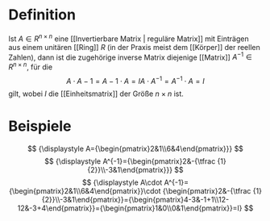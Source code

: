 # Definition
Ist $A\in R^{n\times n}$ eine [[Invertierbare Matrix | reguläre Matrix]] mit Einträgen aus einem unitären [[Ring]] $R$ (in der Praxis meist dem [[Körper]] der reellen Zahlen), dann ist die zugehörige inverse Matrix diejenige [[Matrix]] $A^{-1}\in R^{n\times n}$, für die
$$A ⋅ A − 1 = A − 1 ⋅ A = I A\cdot A^{-1}=A^{-1}\cdot A=I$$
gilt, wobei $I$ die [[Einheitsmatrix]] der Größe $n \times n$ ist.

# Beispiele
$$ {\displaystyle A={\begin{pmatrix}2&1\\6&4\end{pmatrix}}} $$
$$ {\displaystyle A^{-1}={\begin{pmatrix}2&-{\tfrac {1}{2}}\\-3&1\end{pmatrix}}} $$
$$ {\displaystyle A\cdot A^{-1}={\begin{pmatrix}2&1\\6&4\end{pmatrix}}\cdot {\begin{pmatrix}2&-{\tfrac {1}{2}}\\-3&1\end{pmatrix}}={\begin{pmatrix}4-3&-1+1\\12-12&-3+4\end{pmatrix}}={\begin{pmatrix}1&0\\0&1\end{pmatrix}}=I} $$
